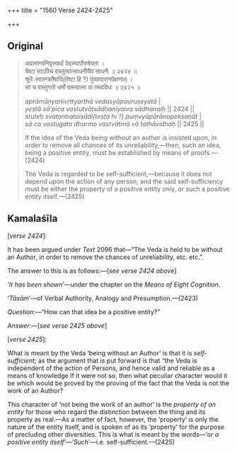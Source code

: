 +++
title = "1560 Verse 2424-2425"

+++
## Original 
>
> अप्रामाण्यनिवृत्त्यर्था वेदस्यापौरुषेयता ।  
> येष्टा साऽपिच वस्तुत्वात्साधनीयैव साधनैः ॥ २४२४ ॥  
> श्रुतेः स्वतन्त्रतैषादि(तेष्टा हि ?) पुंव्यापारानपेक्षणात् ।  
> सा च वस्तुगतो धर्मो वस्त्वात्मा वा तथाविधः ॥ २४२५ ॥ 
>
> *aprāmāṇyanivṛttyarthā vedasyāpauruṣeyatā* \|  
> *yeṣṭā sā'pica vastutvātsādhanīyaiva sādhanaiḥ* \|\| 2424 \|\|  
> *śruteḥ svatantrataiṣādi(teṣṭā hi ?) puṃvyāpārānapekṣaṇāt* \|  
> *sā ca vastugato dharmo vastvātmā vā tathāvidhaḥ* \|\| 2425 \|\| 
>
> If the idea of the Veda being without an author is insisted upon, in order to remove all chances of its unreliability,—then, such an idea, being a positive entity, must be established by means of proofs.—(2424) 
>
> The Veda is regarded to be self-sufficient,—because it does not depend upon the action of any person; and the said self-sufficiency must be either the property of a positive entity only, or such a positive entity itself.—(2425)



## Kamalaśīla

[*verse 2424*]:

It has been argued under *Text* 2096 that—“The Veda is held to be without an Author, in order to remove the chances of unreliability, etc. etc.”.

The answer to this is as follows:—[*see verse 2424 above*]

‘*It has been shown*’—under the chapter on the *Means of Eight Cognition*.

‘*Tāsām*’—of Verbal Authority, Analogy and Presumption.—(2423)

*Question*:—“How can that idea be a positive entity?”

*Answer*:—[*see verse 2425 above*]

[*verse 2425*]:

What is meant by the Veda ‘being without an Author’ is that it is *self-sufficient*; as the argument that is put forward is that “the Veda is independent of the action of Persons, and hence valid and reliable as a means of knowledge If it were not so, then what peculiar character would it be which would be proved by the proving of the fact that the Veda is not the work of an Author?

This character of ‘not being the work of an author’ is the *property of an entity* for those who regard the distinction between the thing and its property as real.—As a matter of fact, however, the ‘property’ is only the nature of the entity itself, and is spoken of as its ‘property’ for the purpose of precluding other diversities. This is what is meant by the words—‘*or a positive entity itself*’—‘*Such*’—i.e. self-sufficient.—(2425)


